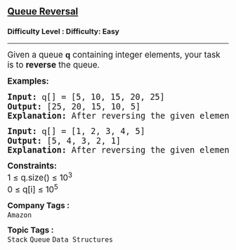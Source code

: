 <h2><a href="https://www.geeksforgeeks.org/problems/queue-reversal/1?_gl=1*1dfgquj*_up*MQ..*_gs*MQ..&gclid=EAIaIQobChMI3Pr-taejjgMVKF0PAh2ogQAHEAAYASAAEgJbLPD_BwE">Queue Reversal</a></h2><h3>Difficulty Level : Difficulty: Easy</h3><hr><div class="problems_problem_content__Xm_eO"><p><span style="font-size: 14pt;">Given a queue&nbsp;<span style="font-family: Arial;"><span style="white-space-collapse: preserve; background-color: #ffffff;"><strong>q </strong></span></span>containing integer elements, your task is to <strong>reverse</strong> the queue.</span></p>
<p><span style="font-size: 14pt;"><strong>Examples:</strong></span></p>
<pre><span style="font-size: 14pt;"><strong>Input: </strong><span style="font-family: Arial; text-wrap-mode: wrap; background-color: #ffffff;">q</span>[] = [5, 10, 15, 20, 25]
<strong>Output: </strong>[25, 20, 15, 10, 5]
<strong>Explanation: </strong>After reversing the given elements of the queue, the resultant queue will be 25 20 15 10 5.
</span></pre>
<pre><span style="font-size: 14pt;"><strong>Input: </strong><span style="font-family: Arial; text-wrap-mode: wrap; background-color: #ffffff;">q</span>[] = [1, 2, 3, 4, 5]
<strong>Output: </strong>[5, 4, 3, 2, 1]
<strong>Explanation: </strong>After reversing the given elements of the queue, the resultant queue will be 5 4 3 2 1.</span></pre>
<p><span style="font-size: 14pt;"><strong>Constraints:</strong><br>1 ≤ q.size() ≤ 10<sup>3</sup><br>0 ≤ q[i] ≤ 10<sup>5</sup></span></p></div><p><span style=font-size:18px><strong>Company Tags : </strong><br><code>Amazon</code>&nbsp;<br><p><span style=font-size:18px><strong>Topic Tags : </strong><br><code>Stack</code>&nbsp;<code>Queue</code>&nbsp;<code>Data Structures</code>&nbsp;